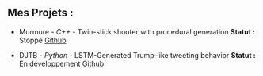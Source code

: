 ## Mes Projets :

* Murmure - _C++_ - Twin-stick shooter with procedural generation
__Statut :__ Stoppé
[Github](https://github.com/lilelvis98/Murmure)

* DJTB - _Python_ - LSTM-Generated Trump-like tweeting behavior
__Statut :__ En développement
[Github](https://github.com/QTGTech/DJTB-Generator)
